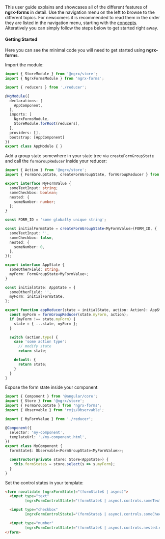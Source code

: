 This user guide explains and showcases all of the different features of **ngrx-forms** in detail. Use the navigation menu on the left to browse to the different topics. For newcomers it is recommended to read them in the order they are listed in the navigation menu, starting with the [concepts](concepts.md). Alteratively you can simply follow the steps below to get started right away.

#### Getting Started

Here you can see the minimal code you will need to get started using **ngrx-forms**.

Import the module:

```typescript
import { StoreModule } from '@ngrx/store';
import { NgrxFormsModule } from 'ngrx-forms';

import { reducers } from './reducer';

@NgModule({
  declarations: [
    AppComponent,
  ],
  imports: [
    NgrxFormsModule,
    StoreModule.forRoot(reducers),
  ],
  providers: [],
  bootstrap: [AppComponent]
})
export class AppModule { }
```

Add a group state somewhere in your state tree via `createFormGroupState` and call the `formGroupReducer` inside your reducer:

```typescript
import { Action } from '@ngrx/store';
import { FormGroupState, createFormGroupState, formGroupReducer } from 'ngrx-forms';

export interface MyFormValue {
  someTextInput: string;
  someCheckbox: boolean;
  nested: {
    someNumber: number;
  };
}

const FORM_ID = 'some globally unique string';

const initialFormState = createFormGroupState<MyFormValue>(FORM_ID, {
  someTextInput: '',
  someCheckbox: false,
  nested: {
    someNumber: 0,
  },
});

export interface AppState {
  someOtherField: string;
  myForm: FormGroupState<MyFormValue>;
}

const initialState: AppState = {
  someOtherField: '',
  myForm: initialFormState,
};

export function appReducer(state = initialState, action: Action): AppState {
  const myForm = formGroupReducer(state.myForm, action);
  if (myForm !== state.myForm) {
    state = { ...state, myForm };
  }

  switch (action.type) {
    case 'some action type':
      // modify state
      return state;

    default: {
      return state;
    }
  }
}
```

Expose the form state inside your component:

```typescript
import { Component } from '@angular/core';
import { Store } from '@ngrx/store';
import { FormGroupState } from 'ngrx-forms';
import { Observable } from 'rxjs/Observable';

import { MyFormValue } from './reducer';

@Component({
  selector: 'my-component',
  templateUrl: './my-component.html',
})
export class MyComponent {
  formState$: Observable<FormGroupState<MyFormValue>>;

  constructor(private store: Store<AppState>) {
    this.formState$ = store.select(s => s.myForm);
  }
}
```

Set the control states in your template:
```html
<form novalidate [ngrxFormState]="(formState$ | async)">
  <input type="text"
         [ngrxFormControlState]="(formState$ | async).controls.someTextInput">

  <input type="checkbox"
         [ngrxFormControlState]="(formState$ | async).controls.someCheckbox">

  <input type="number"
         [ngrxFormControlState]="(formState$ | async).controls.nested.controls.someNumber">
</form>
```
